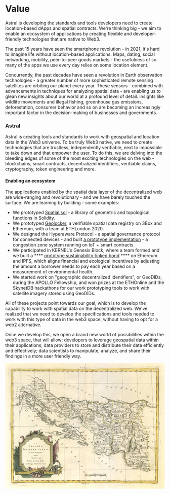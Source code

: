 # Value

Astral is developing the standards and tools developers need to create location-based dApps and spatial contracts. We're thinking big - we aim to enable an ecosystem of applications by creating flexible and developer-friendly technologies that are native to Web3.

The past 15 years have seen the smartphone revolution - in 2021, it's hard to imagine life without location-based applications. Maps, dating, social networking, mobility, peer-to-peer goods markets - the usefulness of so many of the apps we use every day relies on some location element.&#x20;

Concurrently, the past decades have seen a revolution in Earth observation technologies - a greater number of more sophisticated remote sensing satellites are orbiting our planet every year. These sensors - combined with advancements in techniques for analyzing spatial data - are enabling us to glean new insights about our world at a profound level of detail. Insights like wildlife movements and illegal fishing, greenhouse gas emissions, deforestation, consumer behavior and so on are becoming an increasingly important factor in the decision-making of businesses and governments.

### Astral

Astral is creating tools and standards to work with geospatial and location data in the Web3 universe. To be truly Web3 native, we need to create technologies that are trustless, independently verifiable, next to impossible to take down and that empower the user. To do this, we are delving into the bleeding edges of some of the most exciting technologies on the web - blockchains, smart contracts, decentralized identifiers, verifiable claims, cryptography, token engineering and more.

#### Enabling an ecosystem

The applications enabled by the spatial data layer of the decentralized web are wide-ranging and revolutionary - and we have barely touched the surface. We are learning by building - some examples:

* We prototyped [Spatial.sol](https://github.com/AstralProtocol/spatial-sol) - a library of geometric and topological functions in Solidity.
* We prototyped [Geolocker](https://github.com/johnx25bd/ethlondon), a verifiable spatial data registry on 3Box and Ethereum, with a team at ETHLondon 2020.
* We designed the Hyperaware Protocol - a spatial governance protocol for connected devices - and built [a prototype implementation](https://hyperaware.io) - a congestion zone system running on IoT + smart contracts.
* We participated in KERNEL's Genesis Block, where a team formed and we built a **** [prototype sustainability-linked bond](https://github.com/AstralProtocol/sprout) **** on Ethereum and IPFS, which aligns financial and ecological incentives by adjusting the amount a borrower needs to pay each year based on a measurement of environmental health.
* We started work on "geographic decentralized identifiers", or GeoDIDs, during the APOLLO Fellowship, and won prizes at the ETHOnline and the SkynetDB hackathons for our work prototyping tools to work with satellite imagery stored using GeoDIDs.

All of these projects point towards our goal, which is to develop the capability to work with spatial data on the decentralized web. We've realized that we need to develop the specifications and tools needed to work with this type of data in the web3 space, without having to opt for a web2 alternative.&#x20;

Once we develop this, we open a brand new world of possibilities within the web3 space, that will allow: developers to leverage geospatial data within their applications; data providers to store and distribute their data efficiently and effectively; data scientists to manipulate, analyze, and share their findings in a more user friendly way.

![Spatial data for the 21st century and beyond.](../../.gitbook/assets/old-map.jpg)
